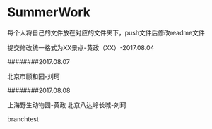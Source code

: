 ﻿# SummerWork

每个人将自己的文件放在对应的文件夹下，push文件后修改readme文件

提交修改统一格式为XX景点-黄政（XX）-2017.08.04

########2017.08.07

北京市颐和园-刘珂   


########2017.08.08

上海野生动物园-黄政
北京八达岭长城-刘珂

branchtest
